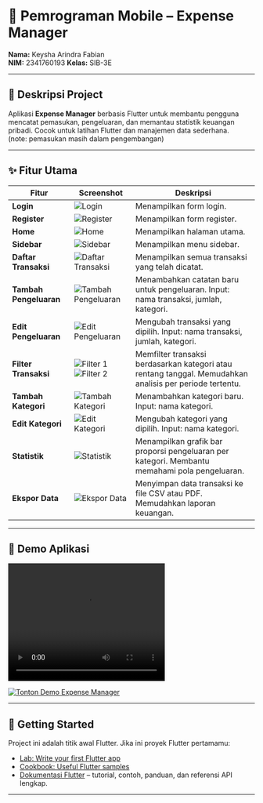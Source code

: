 # 📱 Pemrograman Mobile – Expense Manager

**Nama:** Keysha Arindra Fabian  
**NIM:** 2341760193 
**Kelas:** SIB-3E 

---

## 📖 Deskripsi Project

Aplikasi **Expense Manager** berbasis Flutter untuk membantu pengguna mencatat pemasukan, pengeluaran, dan memantau statistik keuangan pribadi. Cocok untuk latihan Flutter dan manajemen data sederhana.  
(note: pemasukan masih dalam pengembangan)

---

## ✨ Fitur Utama

| Fitur | Screenshot | Deskripsi |
|-------|------------|-----------|
| **Login** | ![Login](vid/img10.png) | Menampilkan form login. |
| **Register** | ![Register](vid/img11.png) | Menampilkan form register. |
| **Home** | ![Home](vid/img12.png) | Menampilkan halaman utama. |
| **Sidebar** | ![Sidebar](vid/img11.png) | Menampilkan menu sidebar. |
| **Daftar Transaksi** | ![Daftar Transaksi](vid/img1.png) | Menampilkan semua transaksi yang telah dicatat. |
| **Tambah Pengeluaran** | ![Tambah Pengeluaran](vid/img2.png) | Menambahkan catatan baru untuk pengeluaran. Input: nama transaksi, jumlah, kategori. |
| **Edit Pengeluaran** | ![Edit Pengeluaran](vid/img3.png) | Mengubah transaksi yang dipilih. Input: nama transaksi, jumlah, kategori. |
| **Filter Transaksi** | ![Filter 1](vid/img8.png)<br>![Filter 2](vid/img9.png) | Memfilter transaksi berdasarkan kategori atau rentang tanggal. Memudahkan analisis per periode tertentu. |
| **Tambah Kategori** | ![Tambah Kategori](vid/img4.png) | Menambahkan kategori baru. Input: nama kategori. |
| **Edit Kategori** | ![Edit Kategori](vid/img5.png) | Mengubah kategori yang dipilih. Input: nama kategori. |
| **Statistik** | ![Statistik](vid/img6.png) | Menampilkan grafik bar proporsi pengeluaran per kategori. Membantu memahami pola pengeluaran. |
| **Ekspor Data** | ![Ekspor Data](vid/img7.png) | Menyimpan data transaksi ke file CSV atau PDF. Memudahkan laporan keuangan. |



---

## 🎥 Demo Aplikasi

<video width="320" height="240" controls>
    <source src="vid/demoflutter.mp4" type="video/mp4">
</video>  

[![Tonton Demo Expense Manager](https://img.youtube.com/vi/EeIY-mRSqqA/0.jpg)](https://youtu.be/EeIY-mRSqqA)

---

## 🚀 Getting Started

Project ini adalah titik awal Flutter. Jika ini proyek Flutter pertamamu:  

- [Lab: Write your first Flutter app](https://docs.flutter.dev/get-started/codelab)  
- [Cookbook: Useful Flutter samples](https://docs.flutter.dev/cookbook)  
- [Dokumentasi Flutter](https://docs.flutter.dev/) – tutorial, contoh, panduan, dan referensi API lengkap.  

---

